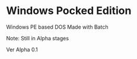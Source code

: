 # Windows Pocked Edition
Windows PE based DOS
Made with Batch

Note: Still in Alpha stages

Ver Alpha 0.1

